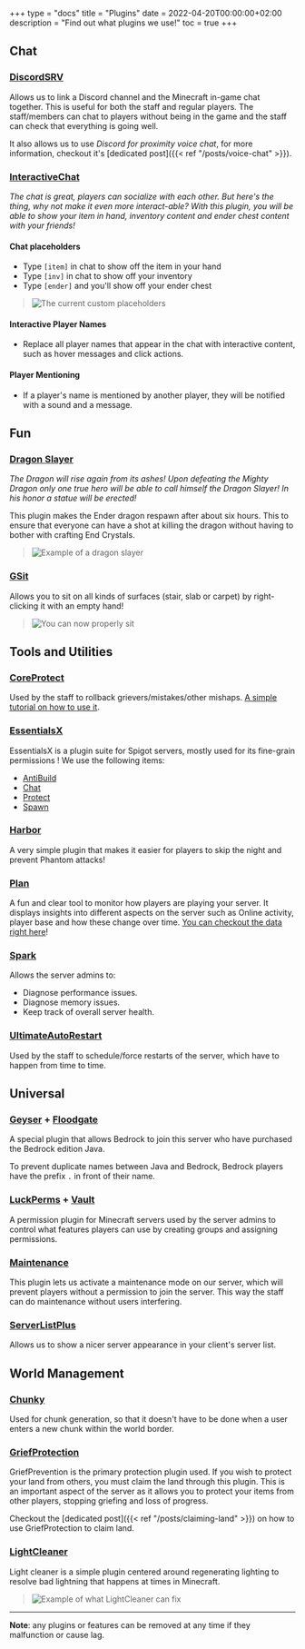 +++
type = "docs"
title = "Plugins"
date = 2022-04-20T00:00:00+02:00
description = "Find out what plugins we use!"
toc = true
+++

## Chat

### [DiscordSRV](https://docs.discordsrv.com/)

Allows us to link a Discord channel and the Minecraft in-game chat together. This is useful for both the staff and regular players. The staff/members can chat to players without being in the game and the staff can check that everything is going well.

It also allows us to use _Discord for proximity voice chat_, for more information, checkout it's [dedicated post]({{< ref "/posts/voice-chat" >}}).

### [InteractiveChat](https://www.spigotmc.org/resources/interactivechat-show-items-inventory-in-chat-custom-chat-keywords-bungee-velocity-support.75870/)

_The chat is great, players can socialize with each other. But here's the thing, why not make it even more interact-able? With this plugin, you will be able to show your item in hand, inventory content and ender chest content with your friends!_

#### Chat placeholders
- Type `[item]` in chat to show off the item in your hand
- Type `[inv]` in chat to show off your inventory
- Type `[ender]` and you'll show off your ender chest

> ![The current custom placeholders](images/placeholders.png)

#### Interactive Player Names
- Replace all player names that appear in the chat with interactive content, such as hover messages and click actions.

#### Player Mentioning
- If a player's name is mentioned by another player, they will be notified with a sound and a message.

## Fun

### [Dragon Slayer](https://www.spigotmc.org/resources/dragonslayer.36250/)

_The Dragon will rise again from its ashes! Upon defeating the Mighty Dragon only one true hero will be able to call himself the Dragon Slayer! In his honor a statue will be erected!_

This plugin makes the Ender dragon respawn after about six hours. This to ensure that everyone can have a shot at killing the dragon without having to bother with crafting End Crystals.

> ![Example of a dragon slayer](images/dragon-slayer.png)

### [GSit](https://www.spigotmc.org/resources/gsit-modern-sit-seat-and-chair-lay-and-crawl-plugin-1-14-x-1-18-x.62325/)

Allows you to sit on all kinds of surfaces (stair, slab or carpet) by right-clicking it with an empty hand!

> ![You can now properly sit](images/gsit.png)

## Tools and Utilities

### [CoreProtect](https://www.spigotmc.org/resources/coreprotect.8631/)

Used by the staff to rollback grievers/mistakes/other mishaps. [A simple tutorial on how to use it](https://www.youtube.com/watch?v=JwijCiueZ3Y).

### [EssentialsX](https://essentialsx.net/)

EssentialsX is a plugin suite for Spigot servers, mostly used for its fine-grain permissions ! We use the following items:
- [AntiBuild](https://wiki.mc-ess.net/wiki/AntiBuild)
- [Chat](https://essentialsx.net/wiki/Module-Breakdown.html#essentialsx-chat0)
- [Protect](https://wiki.mc-ess.net/wiki/Configuration_file#EssentialsProtect)
- [Spawn](https://essentialsx.net/wiki/Module-Breakdown.html#essentialsx-spawn)

### [Harbor](https://www.spigotmc.org/resources/harbor-a-sleep-enhancement-plugin.60088/)

A very simple plugin that makes it easier for players to skip the night and prevent Phantom attacks!

### [Plan](https://www.spigotmc.org/resources/plan-player-analytics.32536/)

A fun and clear tool to monitor how players are playing your server. It displays insights into different aspects on the server such as Online activity, player base and how these change over time. [You can checkout the data right here](http://play.merlecraft.ga:3677/)!

### [Spark](https://www.spigotmc.org/resources/spark.57242/)

Allows the server admins to:
- Diagnose performance issues.
- Diagnose memory issues.
- Keep track of overall server health.

### [UltimateAutoRestart ](https://www.spigotmc.org/resources/1-8-1-18-ultimateautorestart-need-an-autorestart-plugin-grab-the-best-one-today.64414/)

Used by the staff to schedule/force restarts of the server, which have to happen from time to time.

## Universal

### [Geyser](https://wiki.geysermc.org/geyser/) + [Floodgate](https://wiki.geysermc.org/floodgate/)

A special plugin that allows Bedrock to join this server who have purchased the Bedrock edition Java.

To prevent duplicate names between Java and Bedrock, Bedrock players have the prefix `.` in front of their name.

### [LuckPerms](https://luckperms.net/) + [Vault](https://www.spigotmc.org/resources/vault.34315/)

A permission plugin for Minecraft servers used by the server admins to control what features players can use by creating groups and assigning permissions.

### [Maintenance](https://www.spigotmc.org/resources/maintenance-bungee-and-spigot-support-1-8-1-18.40699/)

This plugin lets us activate a maintenance mode on our server, which will prevent players without a permission to join the server. This way the staff can do maintenance without users interfering.

### [ServerListPlus](https://www.spigotmc.org/resources/serverlistplus.241/)

Allows us to show a nicer server appearance in your client's server list.

## World Management

### [Chunky](https://www.spigotmc.org/resources/chunky.81534/)

Used for chunk generation, so that it doesn't have to be done when a user enters a new chunk within the world border.

### [GriefProtection](https://www.spigotmc.org/resources/griefprevention.1884/)

GriefPrevention is the primary protection plugin used. If you wish to protect your land from others, you must claim the land through this plugin. This is an important aspect of the server as it allows you to protect your items from other players, stopping griefing and loss of progress.

Checkout the [dedicated post]({{< ref "/posts/claiming-land" >}}) on how to use GriefProtection to claim land.

### [LightCleaner](https://www.spigotmc.org/resources/light-cleaner.42469/)

Light cleaner is a simple plugin centered around regenerating lighting to resolve bad lightning that happens at times in Minecraft.

> ![Example of what LightCleaner can fix](images/lightcleaner.png)

---

**Note**: any plugins or features can be removed at any time if they malfunction or cause lag.
